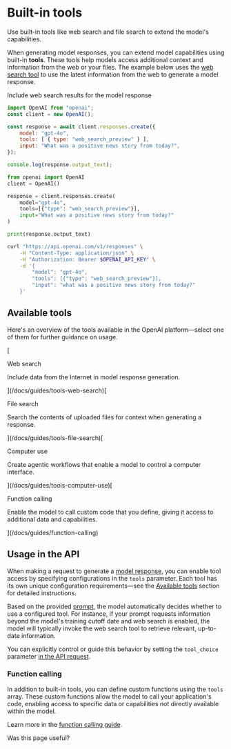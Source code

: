 Built-in tools
==============

Use built-in tools like web search and file search to extend the model's capabilities.

When generating model responses, you can extend model capabilities using built-in **tools**. These tools help models access additional context and information from the web or your files. The example below uses the [web search tool](/docs/guides/tools-web-search) to use the latest information from the web to generate a model response.

Include web search results for the model response

```javascript
import OpenAI from "openai";
const client = new OpenAI();

const response = await client.responses.create({
    model: "gpt-4o",
    tools: [ { type: "web_search_preview" } ],
    input: "What was a positive news story from today?",
});

console.log(response.output_text);
```

```python
from openai import OpenAI
client = OpenAI()

response = client.responses.create(
    model="gpt-4o",
    tools=[{"type": "web_search_preview"}],
    input="What was a positive news story from today?"
)

print(response.output_text)
```

```bash
curl "https://api.openai.com/v1/responses" \
    -H "Content-Type: application/json" \
    -H "Authorization: Bearer $OPENAI_API_KEY" \
    -d '{
        "model": "gpt-4o",
        "tools": [{"type": "web_search_preview"}],
        "input": "what was a positive news story from today?"
    }'
```

Available tools
---------------

Here's an overview of the tools available in the OpenAI platform—select one of them for further guidance on usage.

[

Web search

Include data from the Internet in model response generation.

](/docs/guides/tools-web-search)[

File search

Search the contents of uploaded files for context when generating a response.

](/docs/guides/tools-file-search)[

Computer use

Create agentic workflows that enable a model to control a computer interface.

](/docs/guides/tools-computer-use)[

Function calling

Enable the model to call custom code that you define, giving it access to additional data and capabilities.

](/docs/guides/function-calling)

Usage in the API
----------------

When making a request to generate a [model response](/docs/api-reference/responses/create), you can enable tool access by specifying configurations in the `tools` parameter. Each tool has its own unique configuration requirements—see the [Available tools](#available-tools) section for detailed instructions.

Based on the provided [prompt](/docs/guides/text), the model automatically decides whether to use a configured tool. For instance, if your prompt requests information beyond the model's training cutoff date and web search is enabled, the model will typically invoke the web search tool to retrieve relevant, up-to-date information.

You can explicitly control or guide this behavior by setting the `tool_choice` parameter [in the API request](/docs/api-reference/responses/create).

### Function calling

In addition to built-in tools, you can define custom functions using the `tools` array. These custom functions allow the model to call your application's code, enabling access to specific data or capabilities not directly available within the model.

Learn more in the [function calling guide](/docs/guides/function-calling).

Was this page useful?